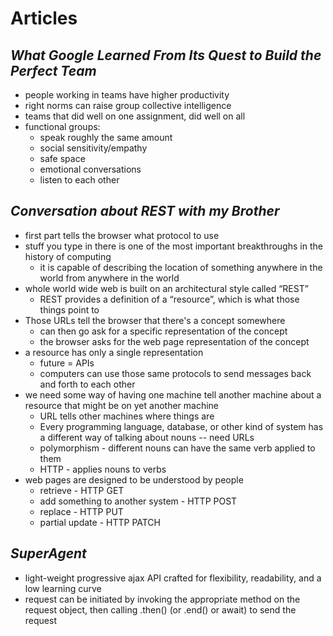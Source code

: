 # Articles

## *What Google Learned From Its Quest to Build the Perfect Team*

* people working in teams have higher productivity
* right norms can raise group collective intelligence
* teams that did well on one assignment, did well on all
* functional groups:
    * speak roughly the same amount
    * social sensitivity/empathy
    * safe space
    * emotional conversations
    * listen to each other


## *Conversation about REST with my Brother*

* first part tells the browser what protocol to use
* stuff you type in there is one of the most important breakthroughs in the history of computing
    * it is capable of describing the location of something anywhere in the world from anywhere in the world
* whole world wide web is built on an architectural style called “REST”
    * REST provides a definition of a “resource”, which is what those things point to
* Those URLs tell the browser that there's a concept somewhere
    * can then go ask for a specific representation of the concept
    * the browser asks for the web page representation of the concept
* a resource has only a single representation
    * future = APIs
    * computers can use those same protocols to send messages back and forth to each other
* we need some way of having one machine tell another machine about a resource that might be on yet another machine
    * URL tells other machines where things are
    * Every programming language, database, or other kind of system has a different way of talking about nouns -- need URLs
    * polymorphism - different nouns can have the same verb applied to them
    * HTTP - applies nouns to verbs
* web pages are designed to be understood by people
    * retrieve  - HTTP GET
    * add something to another system - HTTP POST
    * replace - HTTP PUT
    * partial update - HTTP PATCH


## *SuperAgent*

*  light-weight progressive ajax API crafted for flexibility, readability, and a low learning curve
* request can be initiated by invoking the appropriate method on the request object, then calling .then() (or .end() or await) to send the request
